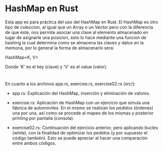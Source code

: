 # HashMap en Rust

Esta app es para práctica del uso del HashMap en Rust.
El HashMap es otro tipo de coleccion, al igual que un Array o un Vector pero con la diferencia de
que éste, nos permite asociar una clave al elemento almacenado en lugar de asignarle una posicion,
esto lo hace mediante una funcion de hashing la cual determina como se almacena las claves y
datos en la memoria, por lo general la forma de almacenarlo sera:

HashMap<K, V>

Donde 'K' es el key (clave) y 'V' es el value (valor).

#

En cuanto a los archivos app.rs, exercise.rs, exercise02.rs (src/):

- app.rs: Explicación del HashMap, inserción y eliminación de valores.

- exercise.rs: Aplicación de HashMap con un ejercicio que simula una fábrica de automóviles.
En el mismo se realizan los pedidos (órdenes) una por una, así como se procede al mapeo de
los mismas y posterior printing por pantalla (consola).

- exercise02.rs: Continuación del ejercicio anterior, pero aplicando bucles (while), con la finalidad
de optimizar los pedidos (y por supuesto el código también). Esto se puede apreciar al hacer una
comparación entre ambos códigos.
